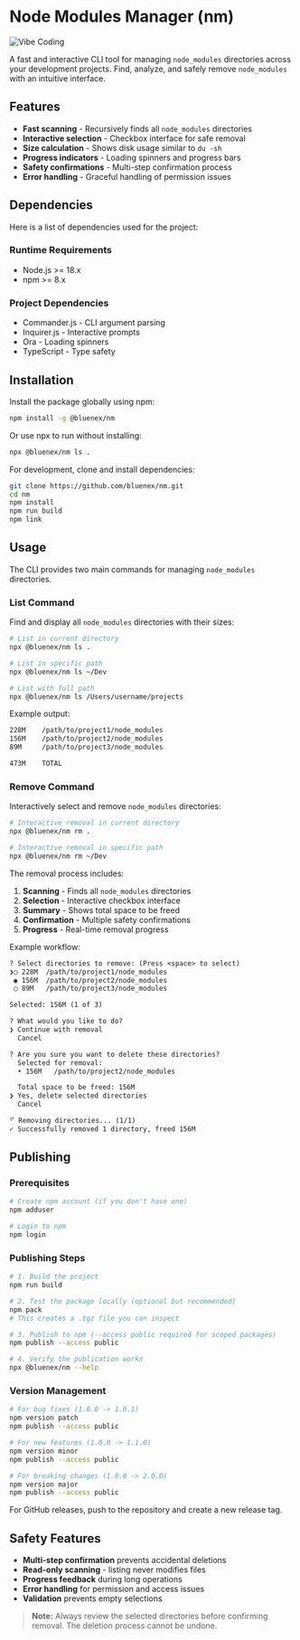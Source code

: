 # Node Modules Manager (nm)

![Vibe Coding](https://img.shields.io/badge/vibe-coding-blue?style=for-the-badge&logo=sparkles&logoColor=white)

A fast and interactive CLI tool for managing `node_modules` directories across your development projects. Find, analyze, and safely remove `node_modules` with an intuitive interface.

## Features

- **Fast scanning** - Recursively finds all `node_modules` directories
- **Interactive selection** - Checkbox interface for safe removal
- **Size calculation** - Shows disk usage similar to `du -sh`
- **Progress indicators** - Loading spinners and progress bars
- **Safety confirmations** - Multi-step confirmation process
- **Error handling** - Graceful handling of permission issues

## Dependencies

Here is a list of dependencies used for the project:

### Runtime Requirements

- Node.js >= 18.x
- npm >= 8.x

### Project Dependencies

- Commander.js - CLI argument parsing
- Inquirer.js - Interactive prompts
- Ora - Loading spinners
- TypeScript - Type safety

## Installation

Install the package globally using npm:

```sh
npm install -g @bluenex/nm
```

Or use npx to run without installing:

```sh
npx @bluenex/nm ls .
```

For development, clone and install dependencies:

```sh
git clone https://github.com/bluenex/nm.git
cd nm
npm install
npm run build
npm link
```

## Usage

The CLI provides two main commands for managing `node_modules` directories.

### List Command

Find and display all `node_modules` directories with their sizes:

```sh
# List in current directory
npx @bluenex/nm ls .

# List in specific path
npx @bluenex/nm ls ~/Dev

# List with full path
npx @bluenex/nm ls /Users/username/projects
```

Example output:

```txt
228M    /path/to/project1/node_modules
156M    /path/to/project2/node_modules
89M     /path/to/project3/node_modules

473M    TOTAL
```

### Remove Command

Interactively select and remove `node_modules` directories:

```sh
# Interactive removal in current directory
npx @bluenex/nm rm .

# Interactive removal in specific path
npx @bluenex/nm rm ~/Dev
```

The removal process includes:

1. **Scanning** - Finds all `node_modules` directories
2. **Selection** - Interactive checkbox interface
3. **Summary** - Shows total space to be freed
4. **Confirmation** - Multiple safety confirmations
5. **Progress** - Real-time removal progress

Example workflow:

```txt
? Select directories to remove: (Press <space> to select)
❯◯ 228M  /path/to/project1/node_modules
 ◉ 156M  /path/to/project2/node_modules
 ◯ 89M   /path/to/project3/node_modules

Selected: 156M (1 of 3)

? What would you like to do?
❯ Continue with removal
  Cancel

? Are you sure you want to delete these directories?
  Selected for removal:
  • 156M   /path/to/project2/node_modules

  Total space to be freed: 156M
❯ Yes, delete selected directories
  Cancel

⠋ Removing directories... (1/1)
✓ Successfully removed 1 directory, freed 156M
```

## Publishing

### Prerequisites

```sh
# Create npm account (if you don't have one)
npm adduser

# Login to npm
npm login
```

### Publishing Steps

```sh
# 1. Build the project
npm run build

# 2. Test the package locally (optional but recommended)
npm pack
# This creates a .tgz file you can inspect

# 3. Publish to npm (--access public required for scoped packages)
npm publish --access public

# 4. Verify the publication works
npx @bluenex/nm --help
```

### Version Management

```sh
# For bug fixes (1.0.0 -> 1.0.1)
npm version patch
npm publish --access public

# For new features (1.0.0 -> 1.1.0)
npm version minor
npm publish --access public

# For breaking changes (1.0.0 -> 2.0.0)
npm version major
npm publish --access public
```

For GitHub releases, push to the repository and create a new release tag.

## Safety Features

- **Multi-step confirmation** prevents accidental deletions
- **Read-only scanning** - listing never modifies files
- **Progress feedback** during long operations
- **Error handling** for permission and access issues
- **Validation** prevents empty selections

> **Note:** Always review the selected directories before confirming removal. The deletion process cannot be undone.
>